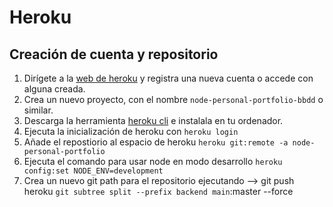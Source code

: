 # Heroku

## Creación de cuenta y repositorio

1. Dirígete a la [web de heroku](https://www.heroku.com) y registra una nueva cuenta o accede con alguna creada.
2. Crea un nuevo proyecto, con el nombre `node-personal-portfolio-bbdd` o similar.
3. Descarga la herramienta [heroku cli](https://devcenter.heroku.com/articles/heroku-cli) e instalala en tu ordenador.
4. Ejecuta la inicialización de heroku con `heroku login`
5. Añade el repostiorio al espacio de heroku `heroku git:remote -a node-personal-portfolio`
6. Ejecuta el comando para usar node en modo desarrollo `heroku config:set NODE_ENV=development`
7. Crea un nuevo git path para el repositorio ejecutando --> git push heroku `git subtree split --prefix backend main`:master --force

